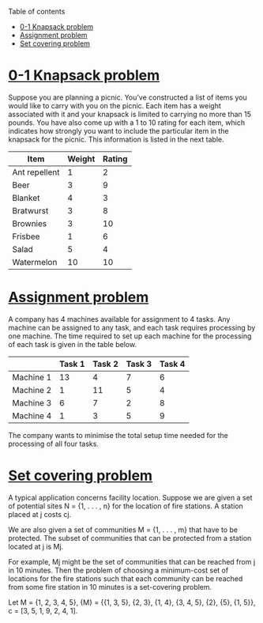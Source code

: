 Table of contents
<!-- TOC -->
* [0-1 Knapsack problem](#0-1-knapsack-problem)
* [Assignment problem](#assignment-problem)
* [Set covering problem](#set-covering-problem)
<!-- TOC -->

# [0-1 Knapsack problem](knapsack.py)

Suppose you are planning a
picnic. You’ve constructed a list
of items you would like to carry
with you on the picnic. Each
item has a weight associated
with it and your knapsack is
limited to carrying no more than
15 pounds. You have also come
up with a 1 to 10 rating for each
item, which indicates how
strongly you want to include the
particular item in the knapsack
for the picnic. This information
is listed in the next table.

| Item          | Weight | Rating |
|---------------|--------|--------|
| Ant repellent | 1      | 2      |
| Beer          | 3      | 9      |
| Blanket       | 4      | 3      |
| Bratwurst     | 3      | 8      |
| Brownies      | 3      | 10     |
| Frisbee       | 1      | 6      |
| Salad         | 5      | 4      |
| Watermelon    | 10     | 10     |

# [Assignment problem](assignment.py)

A company has 4 machines available for assignment to 4 tasks.
Any machine can be assigned to any task, and each task requires
processing by one machine. The time required to set up each
machine for the processing of each task is given in the table below.

|           | Task 1 | Task 2 | Task 3 | Task 4 |
|-----------|--------|--------|--------|--------|
| Machine 1 | 13     | 4      | 7      | 6      |
| Machine 2 | 1      | 11     | 5      | 4      |
| Machine 3 | 6      | 7      | 2      | 8      |
| Machine 4 | 1      | 3      | 5      | 9      |

The company wants to minimise the total setup time needed for
the processing of all four tasks.

# [Set covering problem](set_covering.py)

A typical application concerns facility location. Suppose we are
given a set of potential sites N = {1, . . . , n} for the location of
fire stations. A station placed at j costs cj.

We are also given a set
of communities M = {1, . . . , m} that have to be protected. The
subset of communities that can be protected from a station
located at j is Mj.

For example, Mj might be the set of
communities that can be reached from j in 10 minutes. Then the
problem of choosing a minimum-cost set of locations for the fire
stations such that each community can be reached from some fire
station in 10 minutes is a set-covering problem.

Let M = {1, 2, 3, 4, 5},
{M} = {{1, 3, 5}, {2, 3}, {1, 4}, {3, 4, 5}, {2}, {5}, {1, 5}},
c = [3, 5, 1, 9, 2, 4, 1].